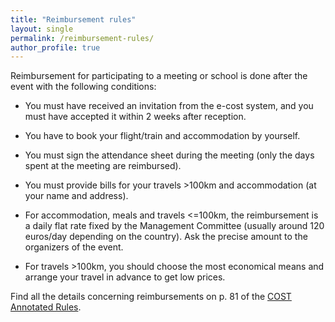 ```yaml
---
title: "Reimbursement rules"
layout: single
permalink: /reimbursement-rules/
author_profile: true
---
```


Reimbursement for participating to a meeting or school is done after
the event with the following conditions:

- You must have received an invitation from the e-cost system, and you must have accepted it within 2 weeks after reception.

- You have to book your flight/train and accommodation by yourself.

- You must sign the attendance sheet during the meeting (only the days spent at the meeting are reimbursed).

- You must provide bills for your travels >100km and accommodation (at your name and address).

- For accommodation, meals and travels <=100km, the reimbursement is a daily flat rate fixed by the Management Committee (usually around 120 euros/day depending on the country). Ask the precise amount to the organizers of the event.

- For travels >100km, you should choose the most economical means and arrange your travel in advance to get low prices.

Find all the details concerning reimbursements on p. 81 of the [COST Annotated Rules](https://www.cost.eu/uploads/2021/10/COST-094-21-Annotated-Rules-for-COST-Actions-Level-C-2021-11-01-1.pdf).

